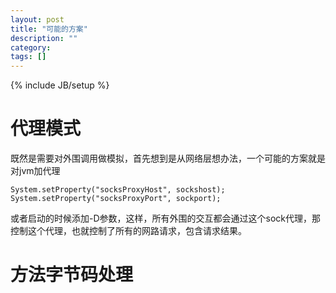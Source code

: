 ```yaml
---
layout: post
title: "可能的方案"
description: ""
category: 
tags: []
---
```

{% include JB/setup %}

# 代理模式

既然是需要对外围调用做模拟，首先想到是从网络层想办法，一个可能的方案就是对jvm加代理

    System.setProperty("socksProxyHost", sockshost);
    System.setProperty("socksProxyPort", sockport);

或者启动的时候添加-D参数，这样，所有外围的交互都会通过这个sock代理，那控制这个代理，也就控制了所有的网路请求，包含请求结果。




# 方法字节码处理
